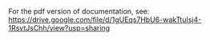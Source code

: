 For the pdf version of documentation, see: https://drive.google.com/file/d/1gUEqs7HbU6-wakTtuIsj4-1RsvtJsChh/view?usp=sharing

